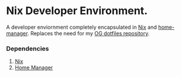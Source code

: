 # Nix Developer Environment.

A developer enviornment completely encapsulated in [Nix][nix] and [home-manager][hmg].
Replaces the need for my [OG dotfiles repository][old].

### Dependencies

1. [Nix][nix]
2. [Home Manager][hmg]

[nix]: https://nixos.org/
[hmg]: https://github.com/nix-community/home-manager
[old]: https://github.com/braidn/dotfiles
